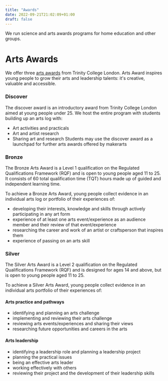 ```yaml
---
title: "Awards"
date: 2022-09-21T21:02:09+01:00
draft: false
---
```

We run science and arts awards programs for home education and other groups.

# Arts Awards
We offer three [arts awards](https://www.artsaward.org.uk/) from Trinity College London. Arts Award inspires young people to grow their arts and leadership talents: it's creative, valuable and accessible.

### Discover
The discover award is an introductory award from Trinity College London aimed at young people under 25. We host the entire program with students building up an arts log with:
* Art activities and practicals
* Art and artist research
* Sharing art and research
Students may use the discover award as a launchpad for further arts awards offered by makerarts

### Bronze
The Bronze Arts Award is a Level 1 qualification on the Regulated Qualifications Framework (RQF) and is open to young people aged 11 to 25. It consists of 60 total qualification time (TQT) hours made up of guided and independent learning time.

To achieve a Bronze Arts Award, young people collect evidence in an individual arts log or portfolio of their experiences of:

* developing their interests, knowledge and skills through actively participating in any art form
* experience of at least one arts event/experience as an audience member and their review of that event/experience
* researching the career and work of an artist or craftsperson that inspires them
* experience of passing on an arts skill

### Silver
The Silver Arts Award is a Level 2 qualification on the Regulated Qualifications Framework (RQF) and is designed for ages 14 and above, but is open to young people aged 11 to 25.

To achieve a Silver Arts Award, young people collect evidence in an individual arts portfolio of their experiences of:

#### Arts practice and pathways

* identifying and planning an arts challenge
* implementing and reviewing their arts challenge
* reviewing arts events/experiences and sharing their views
* researching future opportunities and careers in the arts

#### Arts leadership

* identifying a leadership role and planning a leadership project
* planning the practical issues
* being an effective arts leader
* working effectively with others
* reviewing their project and the development of their leadership skills

